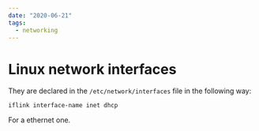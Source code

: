 ```yaml
---
date: "2020-06-21"
tags:
  - networking
---
```


# Linux network interfaces

They are declared in the `/etc/network/interfaces` file in the following way:

`iflink interface-name inet dhcp`

For a ethernet one.
